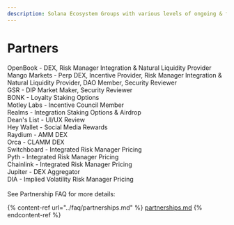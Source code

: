 ```yaml
---
description: Solana Ecosystem Groups with various levels of ongoing & future partnership
---
```


# Partners

OpenBook - DEX, Risk Manager Integration & Natural Liquidity Provider\
Mango Markets - Perp DEX, Incentive Provider, Risk Manager Integration & Natural Liquidity Provider, DAO Member, Security Reviewer\
GSR - DIP Market Maker, Security Reviewer\
BONK - Loyalty Staking Options\
Motley Labs - Incentive Council Member\
Realms - Integration Staking Options & Airdrop\
Dean's List - UI/UX Review\
Hey Wallet - Social Media Rewards\
Raydium - AMM DEX\
Orca - CLAMM DEX\
Switchboard - Integrated Risk Manager Pricing\
Pyth - Integrated Risk Manager Pricing\
Chainlink - Integrated Risk Manager Pricing\
Jupiter - DEX Aggregator\
DIA - Implied Volatility Risk Manager Pricing\
\
See Partnership FAQ for more details:&#x20;

{% content-ref url="../faq/partnerships.md" %}
[partnerships.md](../faq/partnerships.md)
{% endcontent-ref %}
